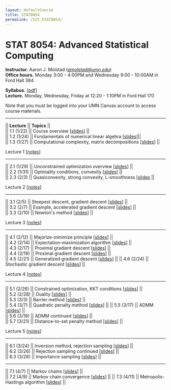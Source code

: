 ```yaml
---
layout: defaultCourse
title: STAT8054
permalink: /S25_STAT8054/
---
```


# STAT 8054: Advanced Statistical Computing
**Instructor.** Aaron J. Molstad (*amolstad@umn.edu*)  
**Office hours.** Monday 3:00 - 4:00PM and Wednesday 9:00 - 10:00AM in Ford Hall 384

**Syllabus.** [[pdf](https://canvas.umn.edu/files/49831537/download?download_frd=1)]   
**Lecture.** Monday, Wednesday, Friday at 12:20 - 1:10PM in Ford Hall 170 

Note that you must be logged into your UMN Canvas account to access course materials.   

----------------------

|| **Lecture** ||  **Topics** ||  
|| 1.1 (1/22)  || Course overview [[slides](https://canvas.umn.edu/files/49831522/download?download_frd=1)] ||   
|| 1.2 (1/24)  || Fundamentals of numerical linear algebra [[slides](https://canvas.umn.edu/files/49893294/download?download_frd=1)]||    
|| 1.3 (1/27)  || Computational complexity, matrix decompositions [[slides](https://canvas.umn.edu/files/49962875/download?download_frd=1)] ||  

Lecture 1 [[notes](https://canvas.umn.edu/files/50044826/download?download_frd=1)]

----------------------

|| 2.1 (1/29)  || Unconstrained optimization overview [[slides](https://canvas.umn.edu/files/50039527/download?download_frd=1)] ||   
|| 2.2 (1/31)  || Optimality conditions, convexity [[slides](https://canvas.umn.edu/files/50104516/download?download_frd=1)] ||   
|| 2.3 (2/3)  || Quasiconvexity, strong convexity, L-smoothness [[slides](https://canvas.umn.edu/files/50179163/download?download_frd=1) || 

Lecture 2 [[notes](https://canvas.umn.edu/files/50330601/download?download_frd=1)]

-----------------------

|| 3.1 (2/5)  || Steepest descent, gradient descent [[slides](https://canvas.umn.edu/files/50261601/download?download_frd=1)] ||  
|| 3.2 (2/7) || Example, accelerated gradient descent [[slides](https://canvas.umn.edu/files/50330595/download?download_frd=1)] ||  
|| 3.3 (2/10) || Newton's method [[slides](https://canvas.umn.edu/files/50414285/download?download_frd=1)] || 

Lecture 3 [[notes](https://canvas.umn.edu/files/50528849/download?download_frd=1)]


-----------------------


|| 4.1 (2/12) || Majorize-minimize principle [[slides](https://canvas.umn.edu/files/50495130/download?download_frd=1)] ||  
|| 4.2 (2/14) || Expectation-maximization algorithm [[slides](https://canvas.umn.edu/files/50564479/download?download_frd=1)] ||  
|| 4.3 (2/17) || Proximal gradient descent [[slides](https://canvas.umn.edu/files/50650734/download?download_frd=1)] ||  
|| 4.4 (2/19) || Proximal gradient descent [[slides](https://canvas.umn.edu/files/50744983/download?download_frd=1)] ||  
|| 4.5 (2/21) || Generalized gradient descent [[slides](https://canvas.umn.edu/files/50812047/download?download_frd=1)] || 
|| 4.6 (2/24) || Stochastic gradient descent [[slides](https://canvas.umn.edu/files/50888099/download?download_frd=1)] || 

Lecture 4 [[notes](https://canvas.umn.edu/files/51731831/download?download_frd=1)] 

------------------------

|| 5.1 (2/26) || Constrained optimization, KKT conditions [[slides](https://canvas.umn.edu/files/50983068/download?download_frd=1])] ||    
|| 5.2 (2/28) || Duality [[slides](https://canvas.umn.edu/files/51050924/download?download_frd=1)] ||    
|| 5.3 (3/3) || Barrier method [[slides](https://canvas.umn.edu/files/51139850/download?download_frd=1)] ||  
|| 5.4 (3/7) || Quadratic penalty method [[slides](https://canvas.umn.edu/files/51281771/download?download_frd=1)] || 
|| 5.5 (3/17) || ADMM [[slides](https://canvas.umn.edu/files/51427565/download?download_frd=1)] ||   
|| 5.6 (3/19) || ADMM continued [[slides](https://canvas.umn.edu/files/51510539/download?download_frd=1)] ||  
|| 5.7 (3/21) || Distance-to-set penalty method [[slides](https://canvas.umn.edu/files/51580292/download?download_frd=1)] ||    


Lecture 5 [[notes](https://canvas.umn.edu/files/52209025/download?download_frd=1)]

------------------------------

|| 6.1 (3/24) || Inversion method, rejection sampling [[slides](https://canvas.umn.edu/files/51667485/download?download_frd=1)] ||   
|| 6.2 (3/26) || Rejection sampling continued [[slides](https://canvas.umn.edu/files/51757939/download?download_frd=1)] ||   
|| 6.3 (3/28) || Importance sampling [[slides](https://canvas.umn.edu/files/51826902/download?download_frd=1)] || 


------------------------------


|| 7.1 (4/7) || Markov chains [[slides](https://canvas.umn.edu/files/52108392/download?download_frd=1)] ||    
|| 7.2 (4/9) || Markov chain convergence [[slides](https://canvas.umn.edu/files/52181987/download?download_frd=1)] ||
|| 7.3 (4/11) || Metropolis-Hastings algorithm [[slides](https://canvas.umn.edu/files/52244725/download?download_frd=1)] ||

